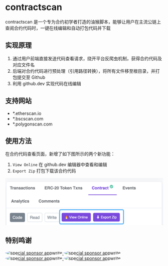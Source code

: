# contractscan

contractscan 是一个专为合约初学者打造的油猴脚本，能够让用户在主流公链上查阅合约代码时，一键在线编辑和自动打包代码并下载

## 实现原理
1. 通过用户前端直接发送代码查看请求，绕开平台反爬虫机制，获得合约代码及对应文件名
2. 后端对合约代码进行预处理（引用路径转换），将所有文件移至根目录，并打包提交至 Github
3. 利用 github.dev 实现代码在线编辑
## 支持网站
- *.etherscan.io
- *.bscscan.com
- *.polygonscan.com

## 使用方法

在合约代码查看页面，新增了如下图所示的两个新功能：
1. `View Online` 在 github.dev 编辑器中查看和编辑
2. `Export Zip` 打包下载该合约代码

![example](./asset/image/example.jpg)

## 特别鸣谢

<p>
  <a target="_blank" href="https://github.com/daobuidler">
  <img alt="special sponsor appwrite" src="https://avatars.githubusercontent.com/u/106469371?s=200&v=4" width="45" style="border-radius: 50%;">
  </a>
  <a target="_blank" href="https://github.com/abountmydream">
  <img alt="special sponsor appwrite" src="https://avatars.githubusercontent.com/u/34613360?v=4" width="45" style="border-radius: 50%;">
  </a>
    <a target="_blank" href="https://github.com/exqlnet">
  <img alt="special sponsor appwrite" src="https://avatars.githubusercontent.com/u/44158642?v=4" width="45" style="border-radius: 50%;">
  </a>
  <a target="_blank" href="https://github.com/vadxq">
  <img alt="special sponsor appwrite" src="https://avatars.githubusercontent.com/u/18227775?v=4" width="45" style="border-radius: 50%;">
  </a>
</p>